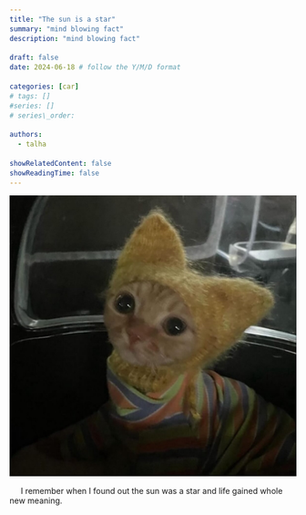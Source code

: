 ```yaml
---
title: "The sun is a star"
summary: "mind blowing fact"
description: "mind blowing fact"

draft: false
date: 2024-06-18 # follow the Y/M/D format 

categories: [car]
# tags: []
#series: []
# series\_order: 

authors:
  - talha

showRelatedContent: false
showReadingTime: false
---
```


![](feature.png)

&nbsp;&nbsp;&nbsp;&nbsp; I remember when I found out the sun was a star and life gained whole new meaning.
